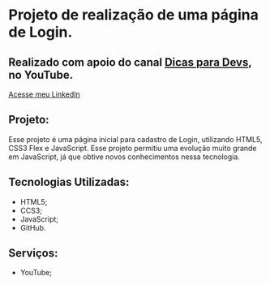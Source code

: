 # Projeto de realização de uma página de Login.
## Realizado com apoio do canal [Dicas para Devs](https://www.youtube.com/c/dicasparadevs), no YouTube.

[Acesse meu LinkedIn](https://www.linkedin.com/in/guilherme-cambi-magarotti-16177522b/)

## Projeto:

Esse projeto é uma página inicial para cadastro de Login, utilizando HTML5, CSS3 Flex e JavaScript. Esse projeto permitiu uma evolução muito grande em JavaScript, já que obtive novos conhecimentos nessa tecnologia.

## Tecnologias Utilizadas: 

- HTML5; 
- CCS3; 
- JavaScript;
- GitHub.

## Serviços:

- YouTube;
